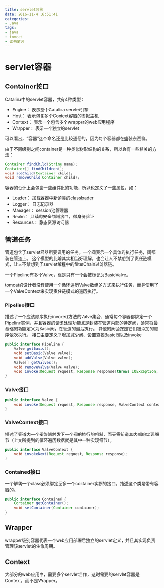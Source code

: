 ```yaml
---
title: servlet容器
date: 2016-11-4 16:51:41
categories: 
- Java
tags:
- java
- tomcat
- 读书笔记
---
```


# servlet容器

## Container接口

Catalina中的servlet容器，共有4种类型：
* Engine： 表示整个Catalina servlet引擎
* Host： 表示包含多个Context容器的虚拟主机
* Context： 表示一个包含多个wrapper的web应用程序
* Wrapper： 表示一个独立的servlet

可以看出，“容器”这个命名还是比较通俗的，因为每个容器都在盛装东西嘛。

由于不同级别之间container是一种类似树形结构的关系，所以会有一些相关的方法：

```java
Container findChild(String name);
Container[] findChildren();
void addChild(Container child);
void removeChild(Container child);
```

容器的设计上会包含一些组件化的功能，所以也定义了一些属性，如：
* Loader： 加载容器中新的类的classloader
* Logger： 日志记录器
* Manager： session池管理器
* Realm： 只读的安全领域接口，做身份验证
* Resources： 静态资源访问器

## 管道任务

管道包含了servlet容器所要调用的任务，一个阀表示一个具体的执行任务，阀都装在管道上。
这个模型的比喻其实相当好理解，也会让人不禁想到了责任链模式，让人不禁想到了servlet编程中的filterChain过滤器链。

一个Pipeline有多个Valve，但是只有一个会被标记为BasicValve。

tomcat的设计者没有使用一个循环遍历Valve数组的方式来执行任务，而是使用了一个ValveContext来实现责任链模式的遍历执行。

### Pipeline接口

描述了一个应该顺序执行invoke()方法的Valve集合，通常每个容器都绑定一个Pipeline实例，并且容器的请求处理功能点是封装在管道内部的特定阀，通常将最基础的功能定义为Basic阀，在管道的最后执行。
其他的阀会按照它们被添加的顺序依次执行。
接口主要定义了增加减少阀、设置查找Basic阀以及invoke

```java
public interface Pipeline {
    Valve getBasic();
    void setBasic(Valve valve);
    void addValve(Valve valve);
    Valve[] getValves();
    void removeValve(Valve valve);
    void invoke(Request request, Response response)throws IOException, ServletException;
}
```

### Valve接口

```java
public interface Valve {
    void invoke(Request request, Response response, ValveContext context);
}
```

### ValveContext接口

描述了管道内一个阀能够触发下一个阀的执行的机制，而无需知道其内部的实现细节（上文所提到的循环遍历数据就是其中一种实现细节）。

```java
public interface ValveContext {
    void invokeNext(Request request, Response response);
}
```

### Contained接口

一个解耦一个class必须绑定至多一个container实例的接口，描述这个类是带有容器的。

```java
public interface Contained {
    Container getContainer();
    void setContainer(Container container);
}
```

## Wrapper

wrapper级别容器代表一个web应用部署后独立的servlet定义，并且其实现负责管理该servlet的生命周期。

## Context

大部分的web应用中，需要多个servlet合作，这时需要的servlet容器是Context，而不是Wrapper。



